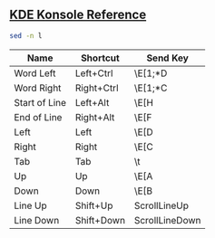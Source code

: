 [KDE Konsole Reference](https://docs.kde.org/stable5/en/konsole/konsole/konsole.pdf)
----

```bash
sed -n l
```

| Name       | Shortcut                | Send Key |
|------------|-------------------------|----------|
|Word Left|Left+Ctrl|\E[1;*D|
|Word Right|Right+Ctrl|\E[1;*C|
|Start of Line|Left+Alt|\E[H|
|End of Line|Right+Alt|\E[F|
|Left|Left|\E[D|
|Right|Right|\E[C|
|Tab|Tab|\t|
|Up|Up|\E[A|
|Down|Down|\E[B|
|Line Up|Shift+Up|ScrollLineUp|
|Line Down|Shift+Down|ScrollLineDown|
